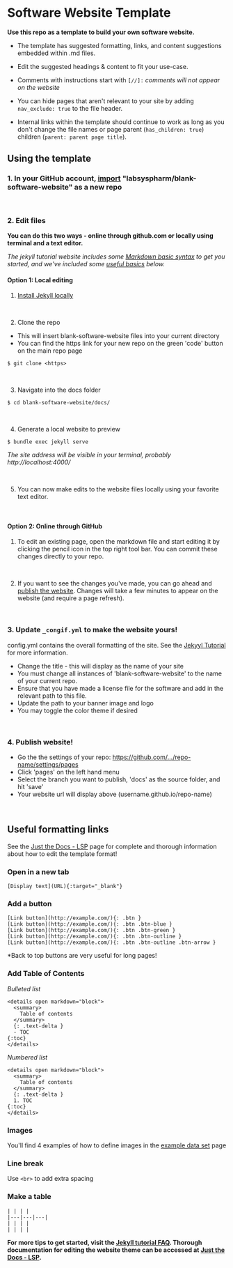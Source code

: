 # Software Website Template

**Use this repo as a template to build your own software website.** 

- The template has suggested formatting, links, and content suggestions embedded within .md files. 
- Edit the suggested headings & content to fit your use-case. 
- Comments with instructions start with `[//]:` *comments will not appear on the website*

- You can hide pages that aren't relevant to your site by adding `nav_exclude: true` to the file header. 
- Internal links within the template should continue to work as long as you don't change the file names or page parent (`has_children: true`) children (`parent: parent page title`).

## Using the template

### 1. In your GitHub account, [import](https://github.com/new/import) "labsyspharm/blank-software-website" as a new repo
<br>

### 2. Edit files
**You can do this two ways - online through github.com or locally using terminal and a text editor.**

*The jekyll tutorial website includes some [Markdown basic syntax](https://labsyspharm.github.io/jekyll-tutorial/markdown-basic) to get you started, and we've included some [useful basics](https://github.com/jtefftHiTS/software-website-template#useful-formatting-links) below.*
<br>

#### Option 1: Local editing

1. [Install Jekyll locally](https://jekyllrb.com/docs/installation/#requirements)
<br>
  
2. Clone the repo 
- This will insert blank-software-website files into your current directory
- You can find the https link for your new repo on the green 'code' button on the main repo page
```
$ git clone <https>
```
<br>

3. Navigate into the docs folder
```
$ cd blank-software-website/docs/
```
<br>

4. Generate a local website to preview
```
$ bundle exec jekyll serve
```
*The site address will be visible in your terminal, probably http://localhost:4000/*

<br>

5. You can now make edits to the website files locally using your favorite text editor. 
<br>

#### Option 2: Online through GitHub
1. To edit an existing page, open the markdown file and start editing it by clicking the pencil icon in the top right tool bar. You can commit these changes directly to your repo. 
<br>

2. If you want to see the changes you've made, you can go ahead and [publish the website](https://github.com/jtefftHiTS/software-website-template#publish-website). Changes will take a few minutes to appear on the website (and require a page refresh). 
<br>

### 3. Update `_congif.yml` to make the website yours!
config.yml contains the overall formatting of the site. See the [Jekyyl Tutorial](https://labsyspharm.github.io/jekyll-tutorial/customizations/) for more information.

* Change the title - this will display as the name of your site 
* You must change all instances of 'blank-software-website' to the name of your current repo. 
* Ensure that you have made a license file for the software and add in the relevant path to this file.
* Update the path to your banner image and logo
* You may toggle the color theme if desired
<br>

### 4. Publish website!
- Go the the settings of your repo: https://github.com/.../repo-name/settings/pages
- Click 'pages' on the left hand menu
- Select the branch you want to publish, 'docs' as the source folder, and hit 'save'
- Your website url will display above (username.github.io/repo-name)
<br>

## Useful formatting links

See the [Just the Docs - LSP](https://labsyspharm.github.io/just-the-docs-lsp/) page for complete and thorough information about how to edit the template format! 

### Open in a new tab
```
[Display text](URL){:target="_blank"}
```

### Add a button 
```
[Link button](http://example.com/){: .btn }
[Link button](http://example.com/){: .btn .btn-blue }
[Link button](http://example.com/){: .btn .btn-green }
[Link button](http://example.com/){: .btn .btn-outline }
[Link button](http://example.com/){: .btn .btn-outline .btn-arrow }
```
*Back to top buttons are very useful for long pages!

### Add Table of Contents

*Bulleted list*
```
<details open markdown="block">
  <summary>
    Table of contents
  </summary>
  {: .text-delta }
  - TOC
{:toc}
</details>
```

*Numbered list*
```
<details open markdown="block">
  <summary>
    Table of contents
  </summary>
  {: .text-delta }
  1. TOC
{:toc}
</details>
```

### Images

You'll find 4 examples of how to define images in the [example data set](https://github.com/jtefftHiTS/blank-software-website/blob/master/docs/dataset.md) page

### Line break
Use `<br>` to add extra spacing

### Make a table

```
| | | |
|---|---|---|
| | | |
| | | |
```

**For more tips to get started, visit the [Jekyll tutorial FAQ](https://labsyspharm.github.io/jekyll-tutorial/faq). Thorough documentation for editing the website theme can be accessed at [Just the Docs - LSP](https://labsyspharm.github.io/just-the-docs-lsp/).**


